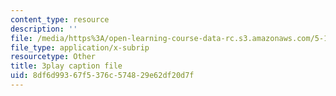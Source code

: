 ```yaml
---
content_type: resource
description: ''
file: /media/https%3A/open-learning-course-data-rc.s3.amazonaws.com/5-111sc-principles-of-chemical-science-fall-2014/8df6d99367f5376c574829e62df20d7f_ZZ6jwuBJxc.srt
file_type: application/x-subrip
resourcetype: Other
title: 3play caption file
uid: 8df6d993-67f5-376c-5748-29e62df20d7f
---
```

